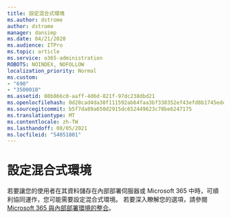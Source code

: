 ```yaml
---
title: 設定混合式環境
ms.author: dstrome
author: dstrome
manager: dansimp
ms.date: 04/21/2020
ms.audience: ITPro
ms.topic: article
ms.service: o365-administration
ROBOTS: NOINDEX, NOFOLLOW
localization_priority: Normal
ms.custom:
- "690"
- "3500010"
ms.assetid: 08b866c0-aaff-4d6d-821f-97dc238dbd21
ms.openlocfilehash: 0d28cad4da38f111592ab64faa3bf338352ef43efd8b1745ede3498efffb9a4f
ms.sourcegitcommit: b5f7da89a650d2915dc652449623c78be6247175
ms.translationtype: MT
ms.contentlocale: zh-TW
ms.lasthandoff: 08/05/2021
ms.locfileid: "54051801"
---
```

# <a name="setting-up-a-hybrid-environment"></a>設定混合式環境

若要讓您的使用者在其資料儲存在內部部署伺服器或 Microsoft 365 中時，可順利協同運作，您可能需要設定混合式環境。 若要深入瞭解您的選項，請參閱[Microsoft 365 與內部部署環境的整合](https://docs.microsoft.com/office365/enterprise/office-365-integration)。
  